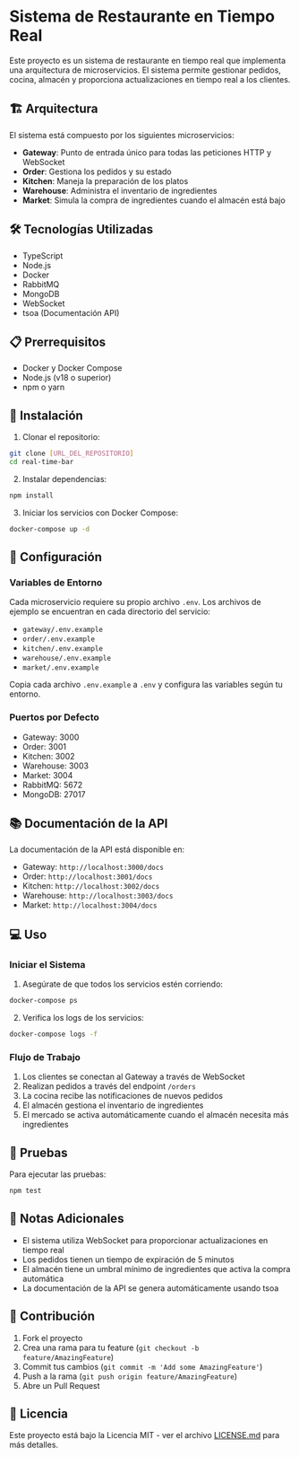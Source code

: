 # Sistema de Restaurante en Tiempo Real

Este proyecto es un sistema de restaurante en tiempo real que implementa una arquitectura de microservicios. El sistema permite gestionar pedidos, cocina, almacén y proporciona actualizaciones en tiempo real a los clientes.

## 🏗️ Arquitectura

El sistema está compuesto por los siguientes microservicios:

- **Gateway**: Punto de entrada único para todas las peticiones HTTP y WebSocket
- **Order**: Gestiona los pedidos y su estado
- **Kitchen**: Maneja la preparación de los platos
- **Warehouse**: Administra el inventario de ingredientes
- **Market**: Simula la compra de ingredientes cuando el almacén está bajo

## 🛠️ Tecnologías Utilizadas

- TypeScript
- Node.js
- Docker
- RabbitMQ
- MongoDB
- WebSocket
- tsoa (Documentación API)

## 📋 Prerrequisitos

- Docker y Docker Compose
- Node.js (v18 o superior)
- npm o yarn

## 🚀 Instalación

1. Clonar el repositorio:
```bash
git clone [URL_DEL_REPOSITORIO]
cd real-time-bar
```

2. Instalar dependencias:
```bash
npm install
```

3. Iniciar los servicios con Docker Compose:
```bash
docker-compose up -d
```

## 🔧 Configuración

### Variables de Entorno

Cada microservicio requiere su propio archivo `.env`. Los archivos de ejemplo se encuentran en cada directorio del servicio:

- `gateway/.env.example`
- `order/.env.example`
- `kitchen/.env.example`
- `warehouse/.env.example`
- `market/.env.example`

Copia cada archivo `.env.example` a `.env` y configura las variables según tu entorno.

### Puertos por Defecto

- Gateway: 3000
- Order: 3001
- Kitchen: 3002
- Warehouse: 3003
- Market: 3004
- RabbitMQ: 5672
- MongoDB: 27017

## 📚 Documentación de la API

La documentación de la API está disponible en:

- Gateway: `http://localhost:3000/docs`
- Order: `http://localhost:3001/docs`
- Kitchen: `http://localhost:3002/docs`
- Warehouse: `http://localhost:3003/docs`
- Market: `http://localhost:3004/docs`

## 💻 Uso

### Iniciar el Sistema

1. Asegúrate de que todos los servicios estén corriendo:
```bash
docker-compose ps
```

2. Verifica los logs de los servicios:
```bash
docker-compose logs -f
```

### Flujo de Trabajo

1. Los clientes se conectan al Gateway a través de WebSocket
2. Realizan pedidos a través del endpoint `/orders`
3. La cocina recibe las notificaciones de nuevos pedidos
4. El almacén gestiona el inventario de ingredientes
5. El mercado se activa automáticamente cuando el almacén necesita más ingredientes

## 🧪 Pruebas

Para ejecutar las pruebas:

```bash
npm test
```

## 📝 Notas Adicionales

- El sistema utiliza WebSocket para proporcionar actualizaciones en tiempo real
- Los pedidos tienen un tiempo de expiración de 5 minutos
- El almacén tiene un umbral mínimo de ingredientes que activa la compra automática
- La documentación de la API se genera automáticamente usando tsoa

## 🤝 Contribución

1. Fork el proyecto
2. Crea una rama para tu feature (`git checkout -b feature/AmazingFeature`)
3. Commit tus cambios (`git commit -m 'Add some AmazingFeature'`)
4. Push a la rama (`git push origin feature/AmazingFeature`)
5. Abre un Pull Request

## 📄 Licencia

Este proyecto está bajo la Licencia MIT - ver el archivo [LICENSE.md](LICENSE.md) para más detalles.
